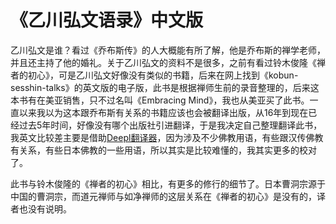 # 《乙川弘文语录》中文版

乙川弘文是谁？看过《乔布斯传》的人大概能有所了解，他是乔布斯的禅学老师，并且还主持了他的婚礼。关于乙川弘文的资料不是很多，之前有看过铃木俊隆《禅者的初心》，可是乙川弘文好像没有类似的书籍，后来在网上找到《kobun-sesshin-talks》的英文版的电子版，此书是根据禅师生前的录音整理的，后来这本书有在美亚销售，只不过名叫《Embracing Mind》，我也从美亚买了此书。一直以来我以为这本跟乔布斯有关系的书籍应该也会被翻译出版，从16年到现在已经过去5年时间，好像没有哪个出版社引进翻译，于是我决定自己整理翻译此书，我英文比较差主要是借助[Deepl翻译器](www.deepl.com)，因为涉及不少佛教用语，有些跟汉传佛教有关系，有些日本佛教的一些用语，所以其实是比较难懂的，我其实更多的校对了。

此书与铃木俊隆的《禅者的初心》相比，有更多的修行的细节了。日本曹洞宗源于中国的曹洞宗，而道元禅师与如净禅师的这层关系在《禅者的初心》是没有的，译者也没有说明。

